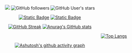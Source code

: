<div id="title" align=center>

![](https://komarev.com/ghpvc/?username=hiruocha&label=%20%20访客%20%20)
![GitHub followers](https://img.shields.io/github/followers/hiruocha?style=flat&label=关注)
![GitHub User's stars](https://img.shields.io/github/stars/hiruocha?style=flat&label=星标)

[![Static Badge](https://img.shields.io/badge/个人主页-昼お茶-blue?logo=github)](https://hiruocha.github.io/)
[![Static Badge](https://img.shields.io/badge/哔哩哔哩-昼お茶-blue?logo=bilibili)](https://space.bilibili.com/687234999)

[![GitHub Streak](https://streak-stats.demolab.com?user=hiruocha&theme=transparent&locale=zh_Hans&date_format=%5BY.%5Dn.j&mode=weekly&hide_border=true)](https://git.io/streak-stats)
[![Anurag's GitHub stats](https://github-readme-stats.vercel.app/api?username=hiruocha&locale=cn&show_icons=true&count_private=true&theme=transparent&hide_border=true&number_format=long)](https://github.com/anuraghazra/github-readme-stats)

<div align=right>

[![Top Langs](https://github-readme-stats.vercel.app/api/top-langs/?username=hiruocha&locale=cn&layout=compact&theme=transparent&hide_border=true)](https://github.com/anuraghazra/github-readme-stats)

</div>

[![Ashutosh's github activity graph](https://github-readme-activity-graph.vercel.app/graph?username=hiruocha&theme=github-compact&area=true&hide_border=true&hide_title=true)](https://github.com/ashutosh00710/github-readme-activity-graph)

</div>
